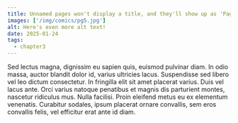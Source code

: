 ```yaml
---
title: Unnamed pages won't display a title, and they'll show up as 'Page [X]' when listed in the archive
images: ['/img/comics/pg5.jpg']
alt: Here's even more alt text!
date: 2025-01-24
tags:
  - chapter3
---
```

Sed lectus magna, dignissim eu sapien quis, euismod pulvinar diam. In odio massa, auctor blandit dolor id, varius ultricies lacus. Suspendisse sed libero vel leo dictum consectetur. In fringilla elit sit amet placerat varius. Duis vel lacus ante. Orci varius natoque penatibus et magnis dis parturient montes, nascetur ridiculus mus. Nulla facilisi. Proin eleifend metus eu ex elementum venenatis. Curabitur sodales, ipsum placerat ornare convallis, sem eros convallis felis, vel efficitur erat ante id diam.